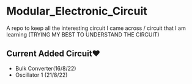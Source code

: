 # Modular_Electronic_Circuit
A repo to keep all the interesting circuit I came across / circuit that I am learning (TRYING MY BEST TO UNDERSTAND THE CIRCUIT)

## Current Added Circuit❤️
* Bulk Converter(16/8/22) 
* Oscillator 1 (21/8/22)
